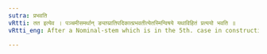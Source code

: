 ```yaml
---
sutra: प्रभवति
vRtti: तत इत्येव । पञ्चमीसमर्थान् ङ्याप्प्रातिपदिकात्प्रभवतीत्येतस्मिन्विषये यथाविहितं प्रत्ययो भवति ॥
vRtti_eng: After a Nominal-stem which is in the 5th. case in construction, an affix (one of those already taught) comes in the sense of 'what appears for the first time'.

---
```

